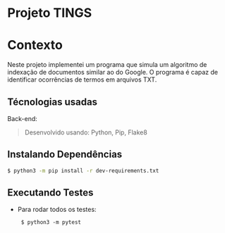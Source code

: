 # Projeto TINGS

# Contexto

Neste projeto implementei um programa que simula um algoritmo de indexação de documentos similar ao do Google. O programa é capaz de identificar ocorrências de termos em arquivos TXT.

## Técnologias usadas

Back-end:
> Desenvolvido usando: Python, Pip, Flake8


## Instalando Dependências

```bash
$ python3 -m pip install -r dev-requirements.txt
``` 

## Executando Testes

* Para rodar todos os testes:

  ```
   $ python3 -m pytest
  ```

